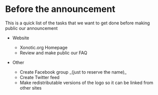 Before the announcement
=======================

This is a quick list of the tasks that we want to get done before making public our announcement

-   Website
    -   Xonotic.org Homepage
    -   Review and make public our FAQ

-   Other
    -   Create Facebook group \_(just to reserve the name)\_
    -   Create Twitter feed
    -   Make redistributable versions of the logo so it can be linked from other sites

